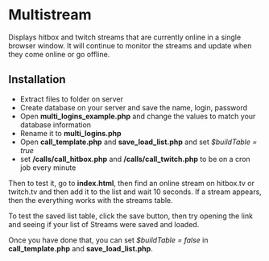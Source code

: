 # Multistream
Displays hitbox and twitch streams that are currently online in a single browser window. It will continue to monitor the streams and update when they come online or go offline.


## Installation

* Extract files to folder on server
* Create database on your server and save the name, login, password
* Open **multi_logins_example.php** and change the values to match your database information
* Rename it to **multi_logins.php**
* Open **call_template.php** and **save_load_list.php** and set *$buildTable = true*
* set **/calls/call_hitbox.php** and **/calls/call_twitch.php** to be on a cron job every minute

Then to test it, go to **index.html**, then find an online stream on hitbox.tv or twitch.tv and then add it to the list and wait 10 seconds. If a stream appears, then the everything works with the streams table.

To test the saved list table, click the save button, then try opening the link and seeing if your list of Streams were saved and loaded.

Once you have done that, you can set *$buildTable = false* in **call_template.php** and **save_load_list.php**.